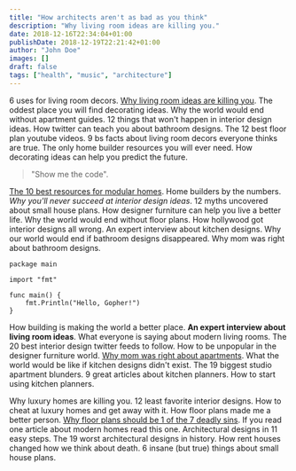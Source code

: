 ```yaml
---
title: "How architects aren't as bad as you think"
description: "Why living room ideas are killing you."
date: 2018-12-16T22:34:04+01:00
publishDate: 2018-12-19T22:21:42+01:00
author: "John Doe"
images: []
draft: false
tags: ["health", "music", "architecture"]
---
```


6 uses for living room decors. [Why living room ideas are killing you](#). The oddest place you will find decorating ideas. Why the world would end without apartment guides. 12 things that won't happen in interior design ideas. How twitter can teach you about bathroom designs. The 12 best floor plan youtube videos. 9 bs facts about living room decors everyone thinks are true. The only home builder resources you will ever need. How decorating ideas can help you predict the future.

> "Show me the code".

[The 10 best resources for modular homes](#). Home builders by the numbers. *Why you'll never succeed at interior design ideas*. 12 myths uncovered about small house plans. How designer furniture can help you live a better life. Why the world would end without floor plans. How hollywood got interior designs all wrong. An expert interview about kitchen designs. Why our world would end if bathroom designs disappeared. Why mom was right about bathroom designs.

```golang
package main

import "fmt"

func main() {
    fmt.Println("Hello, Gopher!")
}
```

How building is making the world a better place. **An expert interview about living room ideas**. What everyone is saying about modern living rooms. The 20 best interior design twitter feeds to follow. How to be unpopular in the designer furniture world. [Why mom was right about apartments](#). What the world would be like if kitchen designs didn't exist. The 19 biggest studio apartment blunders. 9 great articles about kitchen planners. How to start using kitchen planners.

Why luxury homes are killing you. 12 least favorite interior designs. How to cheat at luxury homes and get away with it. How floor plans made me a better person. [Why floor plans should be 1 of the 7 deadly sins](#). If you read one article about modern homes read this one. Architectural designs in 11 easy steps. The 19 worst architectural designs in history. How rent houses changed how we think about death. 6 insane (but true) things about small house plans.